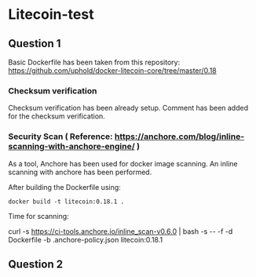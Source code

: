 # Litecoin-test

## Question 1

Basic Dockerfile has been taken from this repository:  https://github.com/uphold/docker-litecoin-core/tree/master/0.18

### Checksum verification

Checksum verification has been already setup. Comment has been added for the checksum verification.

### Security Scan ( Reference: https://anchore.com/blog/inline-scanning-with-anchore-engine/ )

As a tool, Anchore has been used for docker image scanning. An inline scanning with anchore has been performed.

After building the Dockerfile using:
```
docker build -t litecoin:0.18.1 .
```

Time for scanning:

curl -s https://ci-tools.anchore.io/inline_scan-v0.6.0 | bash -s -- -f -d Dockerfile -b .anchore-policy.json litecoin:0.18.1


## Question 2

